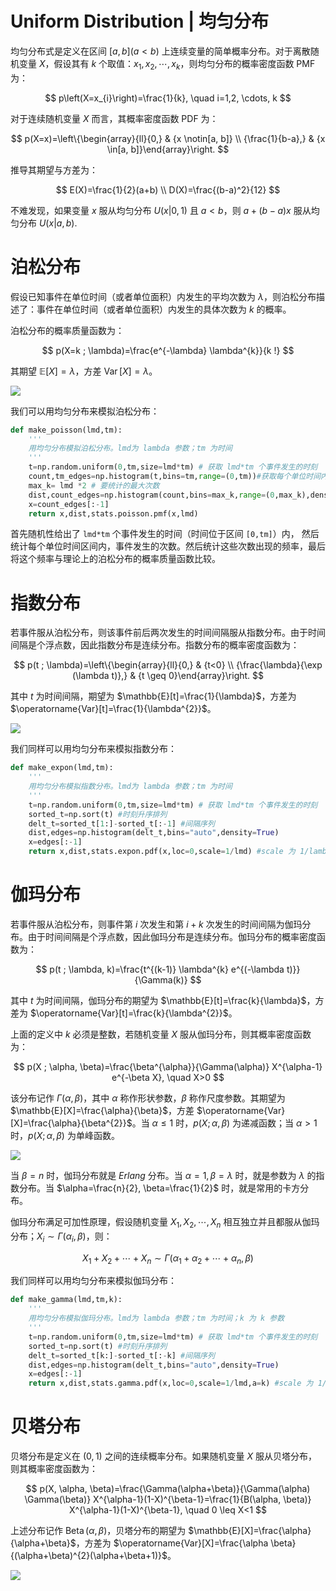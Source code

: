 # Uniform Distribution | 均匀分布

均匀分布式是定义在区间 $[a,b] (a<b)$ 上连续变量的简单概率分布。对于离散随机变量 $X$，假设其有 $k$ 个取值：$x_{1}, x_{2}, \cdots, x_{k}$，则均匀分布的概率密度函数 PMF 为：

$$
p\left(X=x_{i}\right)=\frac{1}{k}, \quad i=1,2, \cdots, k
$$

对于连续随机变量 $X$ 而言，其概率密度函数 PDF 为：

$$
p(X=x)=\left\{\begin{array}{ll}{0,} & {x \notin[a, b]} \\ {\frac{1}{b-a},} & {x \in[a, b]}\end{array}\right.
$$

推导其期望与方差为：

$$
E(X)=\frac{1}{2}(a+b) \\
D(X)=\frac{(b-a)^2}{12}
$$

不难发现，如果变量 $x$ 服从均匀分布 $U(x|0,1)$ 且 $a<b$，则 $a+(b-a)x$ 服从均匀分布 $U(x|a,b)$.

# 泊松分布

假设已知事件在单位时间（或者单位面积）内发生的平均次数为 $\lambda$，则泊松分布描述了：事件在单位时间（或者单位面积）内发生的具体次数为 $k$ 的概率。

泊松分布的概率质量函数为：

$$
p(X=k ; \lambda)=\frac{e^{-\lambda} \lambda^{k}}{k !}
$$

其期望 $\mathbb{E}[X]=\lambda$，方差 $\operatorname{Var}[X]=\lambda$。

![](https://i.postimg.cc/9fHX41b2/image.png)

我们可以用均匀分布来模拟泊松分布：

```py
def make_poisson(lmd,tm):
    '''
    用均匀分布模拟泊松分布。lmd为 lambda 参数；tm 为时间
    '''
    t=np.random.uniform(0,tm,size=lmd*tm) # 获取 lmd*tm 个事件发生的时刻
    count,tm_edges=np.histogram(t,bins=tm,range=(0,tm))#获取每个单位时间内，事件发生的次数
    max_k= lmd *2 # 要统计的最大次数
    dist,count_edges=np.histogram(count,bins=max_k,range=(0,max_k),density=True)
    x=count_edges[:-1]
    return x,dist,stats.poisson.pmf(x,lmd)
```

首先随机性给出了 `lmd*tm` 个事件发生的时间（时间位于区间 `[0,tm]`）内，
然后统计每个单位时间区间内，事件发生的次数。然后统计这些次数出现的频率，最后将这个频率与理论上的泊松分布的概率质量函数比较。

# 指数分布

若事件服从泊松分布，则该事件前后两次发生的时间间隔服从指数分布。由于时间间隔是个浮点数，因此指数分布是连续分布。指数分布的概率密度函数为：

$$
p(t ; \lambda)=\left\{\begin{array}{ll}{0,} & {t<0} \\ {\frac{\lambda}{\exp (\lambda t)},} & {t \geq 0}\end{array}\right.
$$

其中 $t$ 为时间间隔，期望为 $\mathbb{E}[t]=\frac{1}{\lambda}$，方差为 $\operatorname{Var}[t]=\frac{1}{\lambda^{2}}$。

![](https://i.postimg.cc/HL0MjrQS/image.png)

我们同样可以用均匀分布来模拟指数分布：

```py
def make_expon(lmd,tm):
    '''
    用均匀分布模拟指数分布。lmd为 lambda 参数；tm 为时间
    '''
    t=np.random.uniform(0,tm,size=lmd*tm) # 获取 lmd*tm 个事件发生的时刻
    sorted_t=np.sort(t) #时刻升序排列
    delt_t=sorted_t[1:]-sorted_t[:-1] #间隔序列
    dist,edges=np.histogram(delt_t,bins="auto",density=True)
    x=edges[:-1]
    return x,dist,stats.expon.pdf(x,loc=0,scale=1/lmd) #scale 为 1/lambda
```

# 伽玛分布

若事件服从泊松分布，则事件第 $i$ 次发生和第 $i + k$ 次发生的时间间隔为伽玛分布。由于时间间隔是个浮点数，因此伽玛分布是连续分布。伽玛分布的概率密度函数为：

$$
p(t ; \lambda, k)=\frac{t^{(k-1)} \lambda^{k} e^{(-\lambda t)}}{\Gamma(k)}
$$

其中 $t$ 为时间间隔，伽玛分布的期望为 $\mathbb{E}[t]=\frac{k}{\lambda}$，方差为 $\operatorname{Var}[t]=\frac{k}{\lambda^{2}}$。

上面的定义中 $k$ 必须是整数，若随机变量 $X$ 服从伽玛分布，则其概率密度函数为：

$$
p(X ; \alpha, \beta)=\frac{\beta^{\alpha}}{\Gamma(\alpha)} X^{\alpha-1} e^{-\beta X}, \quad X>0
$$

该分布记作 $\Gamma(\alpha, \beta)$，其中 $\alpha$ 称作形状参数，$\beta$ 称作尺度参数。其期望为 $\mathbb{E}[X]=\frac{\alpha}{\beta}$，方差 $\operatorname{Var}[X]=\frac{\alpha}{\beta^{2}}$。当 $\alpha \leq 1$ 时，$p(X ; \alpha, \beta)$ 为递减函数；当 $\alpha>1$ 时，$p(X ; \alpha, \beta)$ 为单峰函数。

![](https://i.postimg.cc/VkGW9Gvx/image.png)

当 $\beta=n$ 时，伽玛分布就是 $Erlang$ 分布。当 $\alpha=1, \beta=\lambda$ 时，就是参数为 $\lambda$ 的指数分布。当 $\alpha=\frac{n}{2}, \beta=\frac{1}{2}$ 时，就是常用的卡方分布。

伽玛分布满足可加性原理，假设随机变量 $X_{1}, X_{2}, \cdots, X_{n}$ 相互独立并且都服从伽玛分布；$X_{i} \sim \Gamma\left(\alpha_{i}, \beta\right)$，则：

$$
X_{1}+X_{2}+\cdots+X_{n} \sim \Gamma\left(\alpha_{1}+\alpha_{2}+\cdots+\alpha_{n}, \beta\right)
$$

我们同样可以用均匀分布来模拟伽玛分布：

```py
def make_gamma(lmd,tm,k):
    '''
    用均匀分布模拟伽玛分布。lmd为 lambda 参数；tm 为时间；k 为 k 参数
    '''
    t=np.random.uniform(0,tm,size=lmd*tm) # 获取 lmd*tm 个事件发生的时刻
    sorted_t=np.sort(t) #时刻升序排列
    delt_t=sorted_t[k:]-sorted_t[:-k] #间隔序列
    dist,edges=np.histogram(delt_t,bins="auto",density=True)
    x=edges[:-1]
    return x,dist,stats.gamma.pdf(x,loc=0,scale=1/lmd,a=k) #scale 为 1/lambda,a 为 k
```

# 贝塔分布

贝塔分布是定义在 $(0,1)$ 之间的连续概率分布。如果随机变量 $X$ 服从贝塔分布，则其概率密度函数为：

$$
p(X, \alpha, \beta)=\frac{\Gamma(\alpha+\beta)}{\Gamma(\alpha) \Gamma(\beta)} X^{\alpha-1}(1-X)^{\beta-1}=\frac{1}{B(\alpha, \beta)} X^{\alpha-1}(1-X)^{\beta-1}, \quad 0 \leq X<1
$$

上述分布记作 $\operatorname{Beta}(\alpha, \beta)$，贝塔分布的期望为 $\mathbb{E}[X]=\frac{\alpha}{\alpha+\beta}$，方差为 $\operatorname{Var}[X]=\frac{\alpha \beta}{(\alpha+\beta)^{2}(\alpha+\beta+1)}$。

![](https://assets.ng-tech.icu/item/20230417210102.png)
